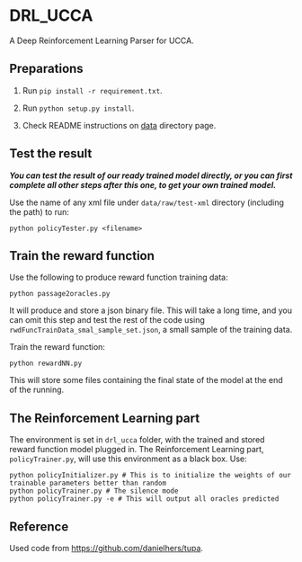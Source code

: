 # DRL_UCCA
A Deep Reinforcement Learning Parser for UCCA.


## Preparations

1. Run `pip install -r requirement.txt`.

2. Run `python setup.py install`.

3. Check README instructions on [data](https://github.com/DIMPLY/DRL_UCCA/tree/master/data/raw) directory page.

## Test the result
***You can test the result of our ready trained model directly, or you can first complete all other steps after this one, to get your own trained model.***

Use the name of any xml file under `data/raw/test-xml` directory (including the path) to run:
```
python policyTester.py <filename>
```

## Train the reward function
Use the following to produce reward function training data:
```
python passage2oracles.py
```
It will produce and store a json binary file.
This will take a long time, and you can omit this step and test the rest of the code using `rwdFuncTrainData_smal_sample_set.json`, a small sample of the training data.

Train the reward function:
```
python rewardNN.py
```
This will store some files containing the final state of the model at the end of the running.

## The Reinforcement Learning part
The environment is set in `drl_ucca` folder, with the trained and stored reward function model plugged in.
The Reinforcement Learning part, `policyTrainer.py`, will use this environment as a black box.
Use:
```
python policyInitializer.py # This is to initialize the weights of our trainable parameters better than random
python policyTrainer.py # The silence mode
python policyTrainer.py -e # This will output all oracles predicted
```

## Reference
Used code from https://github.com/danielhers/tupa.
